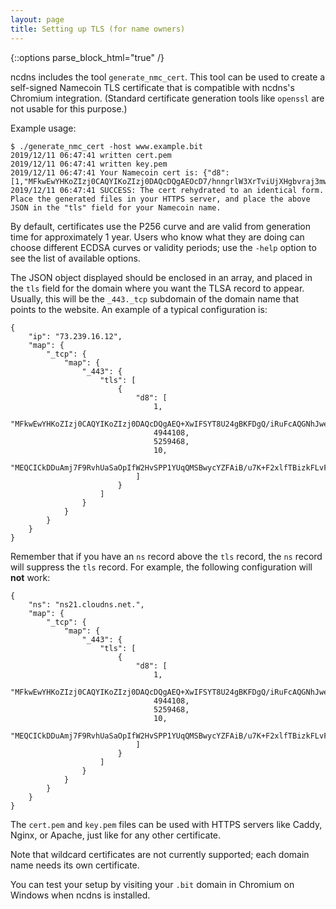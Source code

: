 ```yaml
---
layout: page
title: Setting up TLS (for name owners)
---
```


{::options parse_block_html="true" /}

ncdns includes the tool `generate_nmc_cert`.  This tool can be used to create a self-signed Namecoin TLS certificate that is compatible with ncdns's Chromium integration.  (Standard certificate generation tools like `openssl` are not usable for this purpose.)

Example usage:

~~~
$ ./generate_nmc_cert -host www.example.bit
2019/12/11 06:47:41 written cert.pem
2019/12/11 06:47:41 written key.pem
2019/12/11 06:47:41 Your Namecoin cert is: {"d8":[1,"MFkwEwYHKoZIzj0CAQYIKoZIzj0DAQcDQgAEOcD7/hnngrlW3XrTviUjXHgbvraj3mw7Wa872Iti6Dp0Jrb9P6ZsINAZSU4mucH37zX7/pscyb6UBO08SqDP+w==",5253561,5358681,10,"MEUCIQDQF/IAHUv1UqGTGrWMvu/Tfj6PiNRBb3eTerpyZmTJjAIgeEc3a8yyNY09PrDSGkEOh0T6ZmVqbesqnZVLYszEnWI="]}
2019/12/11 06:47:41 SUCCESS: The cert rehydrated to an identical form.  Place the generated files in your HTTPS server, and place the above JSON in the "tls" field for your Namecoin name.
~~~

By default, certificates use the P256 curve and are valid from generation time for approximately 1 year.  Users who know what they are doing can choose different ECDSA curves or validity periods; use the `-help` option to see the list of available options.

The JSON object displayed should be enclosed in an array, and placed in the `tls` field for the domain where you want the TLSA record to appear.  Usually, this will be the `_443._tcp` subdomain of the domain name that points to the website.  An example of a typical configuration is:

~~~
{
    "ip": "73.239.16.12", 
    "map": {
        "_tcp": {
            "map": {
                "_443": {
                    "tls": [
                        {
                            "d8": [
                                1, 
                                "MFkwEwYHKoZIzj0CAQYIKoZIzj0DAQcDQgAEQ+XwIFSYT8U24gBKFDgQ/iRuFcAQGNhJweooIRYw5G9TtAJJ2CyTHWNsfbq+5c6LZ7fErMOdIXHQhHbP68dnZA==", 
                                4944108, 
                                5259468, 
                                10, 
                                "MEQCICkDDuAmj7F9RvhUaSaOpIfW2HvSPP1YUqQMSBwycYZFAiB/u7K+F2xlfTBizkFLvFPiRfj2oFqttaXBZzO/UKewPw=="
                            ]
                        }
                    ]
                }
            }
        }
    }
}
~~~

Remember that if you have an `ns` record above the `tls` record, the `ns` record will suppress the `tls` record.  For example, the following configuration will **not** work:

~~~
{
    "ns": "ns21.cloudns.net.",
    "map": {
        "_tcp": {
            "map": {
                "_443": {
                    "tls": [
                        {
                            "d8": [
                                1, 
                                "MFkwEwYHKoZIzj0CAQYIKoZIzj0DAQcDQgAEQ+XwIFSYT8U24gBKFDgQ/iRuFcAQGNhJweooIRYw5G9TtAJJ2CyTHWNsfbq+5c6LZ7fErMOdIXHQhHbP68dnZA==", 
                                4944108, 
                                5259468, 
                                10, 
                                "MEQCICkDDuAmj7F9RvhUaSaOpIfW2HvSPP1YUqQMSBwycYZFAiB/u7K+F2xlfTBizkFLvFPiRfj2oFqttaXBZzO/UKewPw=="
                            ]
                        }
                    ]
                }
            }
        }
    }
}
~~~

The `cert.pem` and `key.pem` files can be used with HTTPS servers like Caddy, Nginx, or Apache, just like for any other certificate.

Note that wildcard certificates are not currently supported; each domain name needs its own certificate.

You can test your setup by visiting your `.bit` domain in Chromium on Windows when ncdns is installed.

